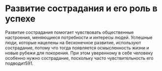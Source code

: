 # Развитие сострадания и его роль в успехе

Развитие сострадания помогает чувствовать общественные настроения, меняющиеся потребности и интересы людей. Успешные люди, которые нацелены на бесконечное развитие, используют сострадание, потому что тогда появляется осмысленность жизни и новые рубежи для покорения. При этом уверенному в себе человеку особенно нужно сострадание, поскольку часто чувствительность его подводит591.
